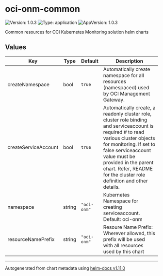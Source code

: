 # oci-onm-common

![Version: 1.0.3](https://img.shields.io/badge/Version-1.0.3-informational?style=flat-square) ![Type: application](https://img.shields.io/badge/Type-application-informational?style=flat-square) ![AppVersion: 1.0.3](https://img.shields.io/badge/AppVersion-1.0.3-informational?style=flat-square)

Common resources for OCI Kubernetes Monitoring solution helm charts

## Values

| Key | Type | Default | Description |
|-----|------|---------|-------------|
| createNamespace | bool | `true` | Automatically create namespace for all resources (namespaced) used by OCI Management Gateway. |
| createServiceAccount | bool | `true` | Automatically create, a readonly cluster role, cluster role binding and serviceaccount is required # to read various cluster objects for monitoring. If set to false serviceaccount value must be provided in the parent chart. Refer, README for the cluster role definition and other details. |
| namespace | string | `"oci-onm"` | Kubernetes Namespace for creating serviceaccount. Default: oci-onm |
| resourceNamePrefix | string | `"oci-onm"` | Resoure Name Prefix: Wherever allowed, this prefix will be used with all resources used by this chart |

----------------------------------------------
Autogenerated from chart metadata using [helm-docs v1.11.0](https://github.com/norwoodj/helm-docs/releases/v1.11.0)
